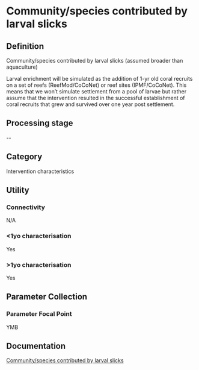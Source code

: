 # Community/species contributed by larval slicks
<!-- 
{: .no_toc .text-delta }
* TOC
{:toc} -->

## Definition

Community/species contributed by larval slicks (assumed broader than aquaculture)

Larval enrichment will be simulated as the addition of 1-yr old coral recruits on a set of reefs (ReefMod/CoCoNet) or reef sites (IPMF/CoCoNet). This means that we won’t simulate settlement from a pool of larvae but rather assume that the intervention resulted in the successful establishment of coral recruits that grew and survived over one year post settlement.

## Processing stage

--

## Category

Intervention characteristics

## Utility 
### Connectivity

N/A

### <1yo characterisation

Yes 

### >1yo characterisation

Yes 

## Parameter Collection
### Parameter Focal Point

YMB

## Documentation

[Community/species contributed by larval slicks](https://aimsgovau.sharepoint.com/:w:/r/sites/RRAPMDS/_layouts/15/Doc.aspx?sourcedoc=%7B2FE395F0-8589-4E88-832F-F064FE4B6B32%7D&file=Parameter_larval_slicks_NEW2.docx)